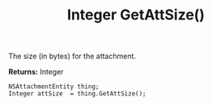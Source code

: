 ﻿---
uid: crmscript_ref_NSAttachmentEntity_GetAttSize
title: Integer GetAttSize()
intellisense: NSAttachmentEntity.GetAttSize
keywords: NSAttachmentEntity, GetAttSize
so.topic: reference
---

The size (in bytes) for the attachment.

**Returns:** Integer


```crmscript
NSAttachmentEntity thing;
Integer attSize  = thing.GetAttSize();
```


